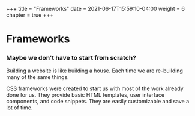 +++
title = "Frameworks"
date = 2021-06-17T15:59:10-04:00
weight = 6
chapter = true
+++

# Frameworks

### Maybe we don't have to start from scratch?

Building a website is like building a house. Each time we are re-building many of the same things. 

CSS frameworks were created to start us with most of the work already done for us. They provide basic HTML templates, user interface components, and code snippets. They are easily customizable and save a lot of time. 